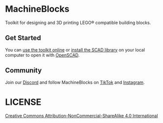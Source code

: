 # MachineBlocks
Toolkit for designing and 3D printing LEGO® compatible building blocks. 

## Get Started
You can [use the toolkit online](https://machineblocks.com/docs/get-started) or [install the SCAD library](https://machineblocks.com/docs/local-installation) on your local computer to open it with [OpenSCAD](https://openscad.org).

## Community
Join our [Discord](https://discord.gg/x9nunaJykA) and follow MachineBlocks on [TikTok](https://tiktok.com/@machineblocks.com) and [Instagram](https://instagram.com/machineblocks).

# LICENSE
[Creative Commons Attribution-NonCommercial-ShareAlike 4.0 International](https://creativecommons.org/licenses/by-nc-sa/4.0/)


